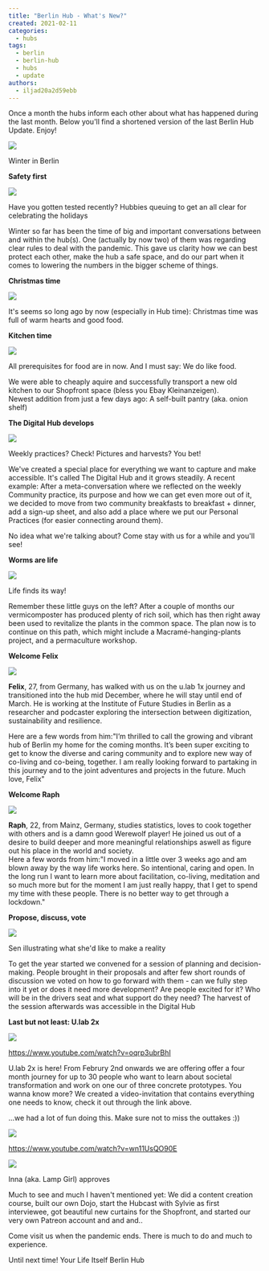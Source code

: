 ```yaml
---
title: "Berlin Hub - What's New?"
created: 2021-02-11
categories: 
  - hubs
tags: 
  - berlin
  - berlin-hub
  - hubs
  - update
authors: 
  - iljad20a2d59ebb
---
```


Once a month the hubs inform each other about what has happened during the last month. Below you'll find a shortened version of the last Berlin Hub Update. Enjoy!

![](https://mail.google.com/mail/u/0?ui=2&ik=9eeea1abee&attid=0.1&permmsgid=msg-a:s:-5206768584013441484&view=fimg&sz=s0-l75-ft&attbid=ANGjdJ_E2MH2deWky7CUOJWilQG0hqZEYup-eO5x_7OMcLbKnH3s9DcqumZ-jVeUqsthmI6pucDtwFAQYSpu0GWjvLPNG7q1vvovofoPKzx6GQOd0IxrMWolOJmmSAs&disp=emb)

Winter in Berlin

**Safety first**

![](/assets/images/Covid11-1024x497.jpeg)

Have you gotten tested recently? Hubbies queuing to get an all clear for celebrating the holidays

Winter so far has been the time of big and important conversations between and within the hub(s). One (actually by now two) of them was regarding clear rules to deal with the pandemic. This gave us clarity how we can best protect each other, make the hub a safe space, and do our part when it comes to lowering the numbers in the bigger scheme of things. 

**Christmas time**

![](/assets/images/christmas-679x1024.jpg)

It's seems so long ago by now (especially in Hub time): Christmas time was full of warm hearts and good food.

**Kitchen time**

![](/assets/images/Kuche-1024x245.png)

All prerequisites for food are in now. And I must say: We do like food.

We were able to cheaply aquire and successfully transport a new old kitchen to our Shopfront space (bless you Ebay Kleinanzeigen).  
Newest addition from just a few days ago: A self-built pantry (aka. onion shelf)

**The Digital Hub develops**

![](/assets/images/Digital-hub.png)

Weekly practices? Check! Pictures and harvests? You bet!

We've created a special place for everything we want to capture and make accessible. It's called The Digital Hub and it grows steadily. A recent example: After a meta-conversation where we reflected on the weekly Community practice, its purpose and how we can get even more out of it, we decided to move from two community breakfasts to breakfast + dinner, add a sign-up sheet, and also add a place where we put our Personal Practices (for easier connecting around them).

No idea what we're talking about? Come stay with us for a while and you'll see!

**Worms are life**

![](/assets/images/worms1-1024x434.png)

Life finds its way!

Remember these little guys on the left? After a couple of months our vermicomposter has produced plenty of rich soil, which has then right away been used to revitalize the plants in the common space. The plan now is to continue on this path, which might include a Macramé-hanging-plants project, and a permaculture workshop.

**Welcome Felix**

![](/assets/images/felix.png)

**Felix**, 27, from Germany, has walked with us on the u.lab 1x journey and transitioned into the hub mid December, where he will stay until end of March. He is working at the Institute of Future Studies in Berlin as a researcher and podcaster exploring the intersection between digitization, sustainability and resilience.

Here are a few words from him:"I’m thrilled to call the growing and vibrant hub of Berlin my home for the coming months. It’s been super exciting to get to know the diverse and caring community and to explore new way of co-living and co-being, together. I am really looking forward to partaking in this journey and to the joint adventures and projects in the future. Much love, Felix"

**Welcome Raph**

![](/assets/images/Rapha.png)

**Raph**, 22, from Mainz, Germany, studies statistics, loves to cook together with others and is a damn good Werewolf player! He joined us out of a desire to build deeper and more meaningful relationships aswell as figure out his place in the world and society.  
Here a few words from him:"I moved in a little over 3 weeks ago and am blown away by the way life works here. So intentional, caring and open. In the long run I want to learn more about facilitation, co-living, meditation and so much more but for the moment I am just really happy, that I get to spend my time with these people. There is no better way to get through a lockdown."

**Propose, discuss, vote**

![](/assets/images/proposals.png)

Sen illustrating what she'd like to make a reality

To get the year started we convened for a session of planning and decision-making. People brought in their proposals and after few short rounds of discussion we voted on how to go forward with them - can we fully step into it yet or does it need more development? Are people excited for it? Who will be in the drivers seat and what support do they need? The harvest of the session afterwards was accessible in the Digital Hub

**Last but not least: U.lab 2x**

![](/assets/images/2x-thumbnail.png)

https://www.youtube.com/watch?v=oqrp3ubrBhI

U.lab 2x is here! From Februry 2nd onwards we are offering offer a four month journey for up to 30 people who want to learn about societal transformation and work on one our of three concrete prototypes. You wanna know more? We created a video-invitation that contains everything one needs to know, check it out through the link above.

...we had a lot of fun doing this. Make sure not to miss the outtakes :))

![](/assets/images/outtakes-thumbnail-1024x566.png)

https://www.youtube.com/watch?v=wn11UsQO90E

![](/assets/images/lampgirl.png)

Inna (aka. Lamp Girl) approves

Much to see and much I haven't mentioned yet: We did a content creation course, built our own Dojo, start the Hubcast with Sylvie as first interviewee, got beautiful new curtains for the Shopfront, and started our very own Patreon account and and and..

Come visit us when the pandemic ends. There is much to do and much to experience.

Until next time! Your Life Itself Berlin Hub
